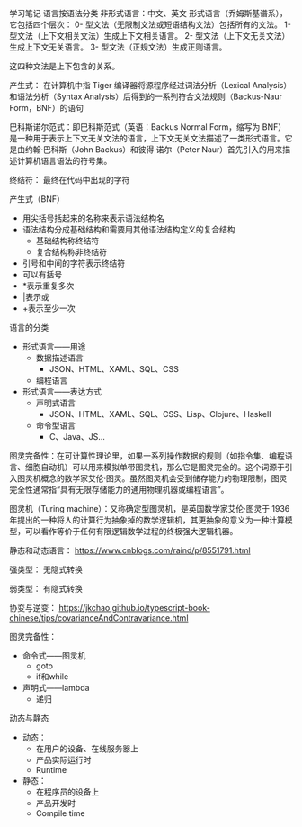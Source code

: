 学习笔记
语言按语法分类
非形式语言：中文、英文
形式语言（乔姆斯基谱系），它包括四个层次：
             0- 型文法（无限制文法或短语结构文法）包括所有的文法。
             1- 型文法（上下文相关文法）生成上下文相关语言。
             2- 型文法（上下文无关文法）生成上下文无关语言。
             3- 型文法（正规文法）生成正则语言。

这四种文法是上下包含的关系。

产生式： 在计算机中指 Tiger 编译器将源程序经过词法分析（Lexical Analysis）和语法分析（Syntax Analysis）后得到的一系列符合文法规则（Backus-Naur Form，BNF）的语句

巴科斯诺尔范式：即巴科斯范式（英语：Backus Normal Form，缩写为 BNF）是一种用于表示上下文无关文法的语言，上下文无关文法描述了一类形式语言。它是由约翰·巴科斯（John Backus）和彼得·诺尔（Peter Naur）首先引入的用来描述计算机语言语法的符号集。

终结符： 最终在代码中出现的字符

产生式（BNF）

- 用尖括号括起来的名称来表示语法结构名
- 语法结构分成基础结构和需要用其他语法结构定义的复合结构
  - 基础结构称终结符
  - 复合结构称非终结符
- 引号和中间的字符表示终结符
- 可以有括号
- *表示重复多次
- |表示或
- +表示至少一次

语言的分类
- 形式语言——用途
    - 数据描述语言
        - JSON、HTML、XAML、SQL、CSS
    - 编程语言
- 形式语言——表达方式
    - 声明式语言
        - JSON、HTML、XAML、SQL、CSS、Lisp、Clojure、Haskell
    - 命令型语言
        - C、Java、JS...


图灵完备性：在可计算性理论里，如果一系列操作数据的规则（如指令集、编程语言、细胞自动机）可以用来模拟单带图灵机，那么它是图灵完全的。这个词源于引入图灵机概念的数学家艾伦·图灵。虽然图灵机会受到储存能力的物理限制，图灵完全性通常指“具有无限存储能力的通用物理机器或编程语言”。

图灵机（Turing machine）：又称确定型图灵机，是英国数学家艾伦·图灵于 1936 年提出的一种将人的计算行为抽象掉的数学逻辑机，其更抽象的意义为一种计算模型，可以看作等价于任何有限逻辑数学过程的终极强大逻辑机器。

静态和动态语言： https://www.cnblogs.com/raind/p/8551791.html

强类型： 无隐式转换

弱类型： 有隐式转换

协变与逆变： https://jkchao.github.io/typescript-book-chinese/tips/covarianceAndContravariance.html

图灵完备性：
 - 命令式——图灵机
    - goto
    - if和while 
 - 声明式——lambda
    - 递归
    
 动态与静态
 - 动态：
    - 在用户的设备、在线服务器上
    - 产品实际运行时
    - Runtime
 - 静态：
    - 在程序员的设备上
    - 产品开发时
    - Compile time


